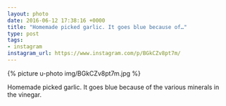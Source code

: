 ```yaml
---
layout: photo
date: 2016-06-12 17:38:16 +0000
title: "Homemade picked garlic. It goes blue because of…"
type: post
tags:
- instagram
instagram_url: https://www.instagram.com/p/BGkCZv8pt7m/
---
```


{% picture u-photo img/BGkCZv8pt7m.jpg %}

Homemade picked garlic. It goes blue because of the various minerals in the vinegar.

